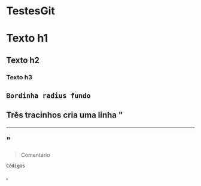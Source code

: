# TestesGit
# Texto h1
## Texto h2
### Texto h3
`Bordinha radius fundo`
---
Três tracinhos cria uma linha "<hr>"
---
> Comentário
```shell
Códigos
```
[.](https://github.com/MathLuz/TestesGit/blob/main/README.md)
